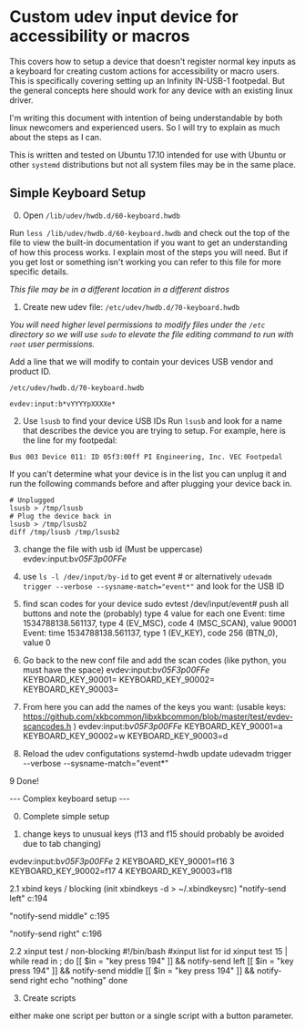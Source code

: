 # Custom udev input device for accessibility or macros
This covers how to setup a device that doesn't register normal key inputs as a
keyboard for creating custom actions for accessibility or macro users. This is
specifically covering setting up an Infinity IN-USB-1 footpedal. But the general
concepts here should work for any device with an existing linux driver.

I'm writing this document with intention of being understandable by both linux
newcomers and experienced users. So I will try to explain as much about the
steps as I can.

This is written and tested on Ubuntu 17.10 intended for use with Ubuntu or other
`systemd` distributions but not all system files may be in the same place.


## Simple Keyboard Setup

0. Open `/lib/udev/hwdb.d/60-keyboard.hwdb`

Run `less /lib/udev/hwdb.d/60-keyboard.hwdb` and check out the top of the file
to view the built-in documentation if you want to get an understanding of how
this process works. I explain most of the steps you will need. But if you get
lost or something isn't working you can refer to this file for more specific
details.


*This file may be in a different location in a different distros*


1. Create new udev file: `/etc/udev/hwdb.d/70-keyboard.hwdb`

*You will need higher level permissions to modify files under the `/etc`
directory so we will use `sudo` to elevate the file editing command to run with
`root` user permissions.*



Add a line that we will modify to contain your devices USB vendor and product
ID.


`/etc/udev/hwdb.d/70-keyboard.hwdb`
```
evdev:input:b*vYYYYpXXXXe*
```


2. Use `lsusb` to find your device USB IDs
Run `lsusb` and look for a name that describes the device you are trying to
setup. For example, here is the line for my footpedal:

`Bus 003 Device 011: ID 05f3:00ff PI Engineering, Inc. VEC Footpedal`

If you can't determine what your device is in the list you can unplug it and run
the following commands before and after plugging your device back in.

```
# Unplugged
lsusb > /tmp/lsusb
# Plug the device back in
lsusb > /tmp/lsusb2
diff /tmp/lsusb /tmp/lsusb2
```


3. change the file with usb id
(Must be uppercase)
evdev:input:b*v05F3p00FFe*

4. use `ls -l /dev/input/by-id` to get event # or alternatively `udevadm trigger --verbose --sysname-match="event*"` and look for the USB ID

5. find scan codes for your device sudo evtest /dev/input/event#
push all buttons and note the (probably) type 4 value for each one
Event: time 1534788138.561137, type 4 (EV_MSC), code 4 (MSC_SCAN), value 90001
Event: time 1534788138.561137, type 1 (EV_KEY), code 256 (BTN_0), value 0

6. Go back to the new conf file and add the scan codes
(like python, you must have the space)
evdev:input:b*v05F3p00FFe*
 KEYBOARD_KEY_90001=
 KEYBOARD_KEY_90002=
 KEYBOARD_KEY_90003=

7. From here you can add the names of the keys you want:
(usable keys: https://github.com/xkbcommon/libxkbcommon/blob/master/test/evdev-scancodes.h )
evdev:input:b*v05F3p00FFe*
 KEYBOARD_KEY_90001=a
 KEYBOARD_KEY_90002=w
 KEYBOARD_KEY_90003=d

8. Reload the udev configutations
systemd-hwdb update
udevadm trigger --verbose --sysname-match="event*"

9 Done!


   ---  Complex keyboard setup ---

0. Complete simple setup

1. change keys to unusual keys
(f13 and f15 should probably be avoided due to tab changing)

evdev:input:b*v05F3p00FFe*
  2  KEYBOARD_KEY_90001=f16
  3  KEYBOARD_KEY_90002=f17
  4  KEYBOARD_KEY_90003=f18

2.1 xbind keys / blocking
(init xbindkeys -d > ~/.xbindkeysrc)
"notify-send left"
   c:194

"notify-send middle"
   c:195

"notify-send right"
   c:196

2.2 xinput test / non-blocking
#!/bin/bash
#xinput list for id
xinput test 15 | while read in ; do
  [[ $in = "key press   194" ]] && notify-send left
  [[ $in = "key press   194" ]] && notify-send middle
  [[ $in = "key press   194" ]] && notify-send right
  echo "nothing"
done

3. Create scripts

either make one script per button or a single script with a button parameter.


